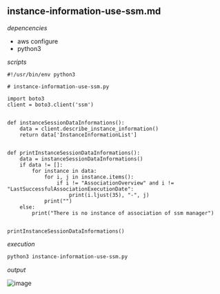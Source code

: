 ## instance-information-use-ssm.md

_depencencies_

* aws configure
* python3

_scripts_

```python3
#!/usr/bin/env python3

# instance-information-use-ssm.py

import boto3
client = boto3.client('ssm')


def instanceSessionDataInformations():
    data = client.describe_instance_information()
    return data['InstanceInformationList']


def printInstanceSessionDataInformations():
    data = instanceSessionDataInformations()
    if data != []:
        for instance in data:
            for i, j in instance.items():
                if i != "AssociationOverview" and i != "LastSuccessfulAssociationExecutionDate":
                    print(i.ljust(35), "-", j)
            print("")
    else:
        print("There is no instance of association of ssm manager")


printInstanceSessionDataInformations()

```

_execution_

```bash
python3 instance-information-use-ssm.py
```

_output_

![image](https://user-images.githubusercontent.com/57703276/178131431-3526cead-3184-42dc-bee4-cf53c24b6271.png)
